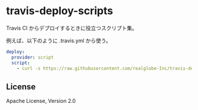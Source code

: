 # travis-deploy-scripts

Travis CI からデプロイするときに役立つスクリプト集。

例えば、以下のように .travis.yml から使う。

```yaml
deploy:
  provider: script
  script:
    - curl -s https://raw.githubusercontent.com/realglobe-Inc/travis-deploy-scripts/master/SCRIPT | sh
```


## License

Apache License, Version 2.0
